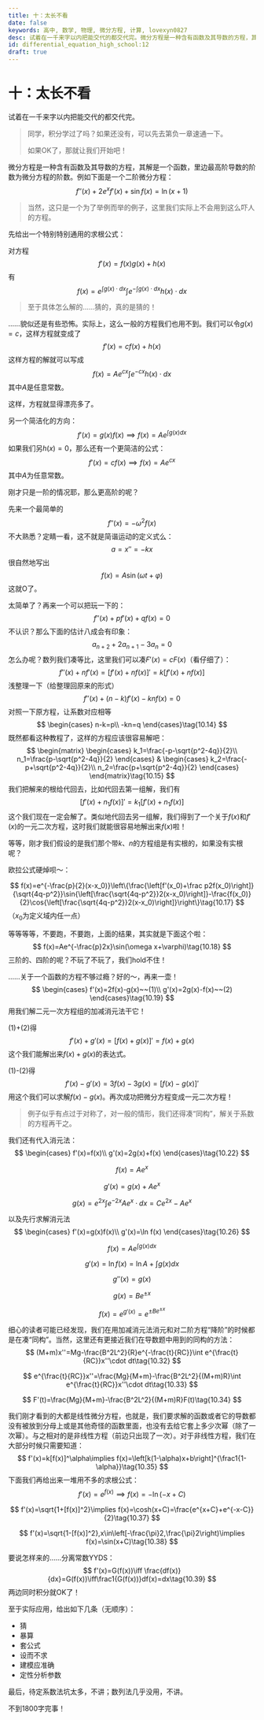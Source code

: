```yaml
---
title: 十：太长不看
date: false
keywords: 高中, 数学, 物理, 微分方程, 计算, lovexyn0827
desc: 试着在一千来字以内把能交代的都交代完。微分方程是一种含有函数及其导数的方程，其解是一个函数，里边最高阶导数的阶数为微分方程的阶数。例如下面是一个二阶微分方程：先给出一个特别特别通用的求根公式：
id: differential_equation_high_school:12
draft: true
---
```


# 十：太长不看

试着在一千来字以内把能交代的都交代完。

> 同学，积分学过了吗？如果还没有，可以先去第负一章速通一下。
>
> 如果OK了，那就让我们开始吧！

微分方程是一种含有函数及其导数的方程，其解是一个函数，里边最高阶导数的阶数为微分方程的阶数。例如下面是一个二阶微分方程：
$$
f''(x)+2e^xf'(x)+\sin f(x)=\ln (x+1)\tag{10.1}
$$

> 当然，这只是一个为了举例而举的例子，这里我们实际上不会用到这么吓人的方程。

先给出一个特别特别通用的求根公式：

对方程
$$
f'(x)=f(x)g(x)+h(x)\tag{10.2}
$$
有
$$
f(x)=e^{\int g(x)\cdot dx}\int e^{-\int g(x)\cdot dx}h(x)\cdot dx\tag{10.3}
$$

> 至于具体怎么解的……猜的，真的是猜的！

……貌似还是有些恐怖。实际上，这么一般的方程我们也用不到。我们可以令$g(x)=c$，这样方程就变成了
$$
f'(x)=cf(x)+h(x)\tag{10.4}
$$
这样方程的解就可以写成
$$
f(x)=Ae^{cx}\int e^{-cx}h(x)\cdot dx\tag{10.5}
$$
其中$A$是任意常数。

这样，方程就显得漂亮多了。

另一个简洁化的方向：
$$
f'(x)=g(x)f(x)\tag{10.5.1}\implies f(x)=Ae^{\int g(x)dx}
$$
如果我们另$h(x)=0$，那么还有一个更简洁的公式：
$$
f'(x)=cf(x)\implies f(x)=Ae^{cx}\tag{10.6}
$$
其中$A$为任意常数。

刚才只是一阶的情况耶，那么更高阶的呢？

先来一个最简单的
$$
f''(x)=-\omega^2f(x)\tag{10.7}
$$
不大熟悉？定睛一看，这不就是简谐运动的定义式么：
$$
a=x''=-kx\tag{10.8}
$$
很自然地写出
$$
f(x)=A\sin{(\omega t+\varphi)}\tag{10.9}
$$
这就O了。

太简单了？再来一个可以把玩一下的：
$$
f''(x)+pf'(x)+qf(x)=0\tag{10.10}
$$
不认识？那么下面的估计八成会有印象：
$$
a_{n+2}+2a_{n+1}-3a_n=0\tag{10.11}
$$
怎么办呢？数列我们凑等比，这里我们可以凑$F'(x)=cF(x)$（看仔细了）：
$$
f''(x)+nf'(x)=[f'(x)+nf(x)]'=k[f'(x)+nf(x)]\tag{10.12}
$$
浅整理一下（给整理回原来的形式）
$$
f''(x)+(n-k)f'(x)-knf(x)=0\tag{10.13}
$$
对照一下原方程，让系数对应相等
$$
\begin{cases}
n-k=p\\
-kn=q
\end{cases}\tag{10.14}
$$
既然都看这种教程了，这样的方程应该很容易解吧：
$$
\begin{matrix}
\begin{cases}
k_1=\frac{-p-\sqrt{p^2-4q}}{2}\\
n_1=\frac{p-\sqrt{p^2-4q}}{2}
\end{cases}
&
\begin{cases}
k_2=\frac{-p+\sqrt{p^2-4q}}{2}\\
n_2=\frac{p+\sqrt{p^2-4q}}{2}
\end{cases}
\end{matrix}\tag{10.15}
$$
我们把解来的根给代回去，比如代回去第一组解，我们有
$$
[f'(x)+n_1f(x)]'=k_1[f'(x)+n_1f(x)]\tag{10.16}
$$
这个我们现在一定会解了。类似地代回去另一组解，我们得到了一个关于$f(x)$和$f'(x)$的一元二次方程，这时我们就能很容易地解出来$f(x)$啦！

等等，刚才我们假设的是我们那个带$k$、$n$的方程组是有实根的，如果没有实根呢？

欧拉公式硬焯呗～：

$$
f(x)=e^{-\frac{p}{2}(x-x_0)}\left\{\frac{\left[f'(x_0)+\frac p2f(x_0)\right]}{\sqrt{4q-p^2}}\sin{\left[\frac{\sqrt{4q-p^2}}2(x-x_0)\right]}-\frac{f(x_0)}{2}\cos{\left[\frac{\sqrt{4q-p^2}}2(x-x_0)\right]}\right\}\tag{10.17}
$$
（$x_0$为定义域内任一点）

等等等等，不要跑，不要跑，上面的结果，其实就是下面这个啦：
$$
f(x)=Ae^{-\frac{p}2x}\sin(\omega x+\varphi)\tag{10.18}
$$
三阶的、四阶的呢？不玩了不玩了，我们hold不住！

……关于一个函数的方程不够过瘾？好的～，再来一壶！
$$
\begin{cases}
f'(x)=2f(x)-g(x)~~(1)\\
g'(x)=2g(x)-f(x)~~(2)
\end{cases}\tag{10.19}
$$
用我们解二元一次方程组的加减消元法干它！

(1)+(2)得
$$
f'(x)+g'(x)=[f(x)+g(x)]'=f(x)+g(x)\tag{10.20}
$$
这个我们能解出来$f(x)+g(x)$的表达式。

(1)-(2)得
$$
f'(x)-g'(x)=3f(x)-3g(x)=[f(x)-g(x)]'\tag{10.21}
$$
用这个我们可以求解$f(x)-g(x)$。再次成功把微分方程变成一元二次方程！

> 例子似乎有点过于对称了，对一般的情形，我们还得凑“同构”，解关于系数的方程再干之。

我们还有代入消元法：
$$
\begin{cases}
f'(x)=f(x)\\
g'(x)=2g(x)+f(x)
\end{cases}\tag{10.22}
$$

$$
f(x)=Ae^x\tag{10.23}
$$

$$
g'(x)=g(x)+Ae^{x}\tag{10.24}
$$

$$
g(x)=e^{2x}\int e^{-2x}Ae^x\cdot dx=Ce^{2x}-Ae^{x}\tag{10.25}
$$

以及先行求解消元法
$$
\begin{cases}
f'(x)=g(x)f(x)\\
g'(x)=\ln f(x)
\end{cases}\tag{10.26}
$$

$$
f(x)=Ae^{\int g(x)dx}\tag{10.27}
$$

$$
g'(x)=\ln f(x)=\ln A+\int g(x)dx\tag{10.28}
$$

$$
g''(x)=g(x)\tag{10.29}
$$

$$
g(x)=Be^{\pm x}\tag{10.30}
$$

$$
f(x)=e^{g'(x)}=e^{\pm Be^{\pm x}}\tag{10.31}
$$

细心的读者可能已经发现，我们在用加减消元法消元和对二阶方程“降阶”的时候都是在凑“同构”。当然，这里还有更接近我们在导数题中用到的同构的方法：
$$
(M+m)x''=Mg-\frac{B^2L^2}{R}e^{-\frac{t}{RC}}\int e^{\frac{t}{RC}}x''\cdot dt\tag{10.32}
$$

$$
e^{\frac{t}{RC}}x''=\frac{Mg}{M+m}-\frac{B^2L^2}{(M+m)R}\int e^{\frac{t}{RC}}x''\cdot dt\tag{10.33}
$$

$$
F'(t)=\frac{Mg}{M+m}-\frac{B^2L^2}{(M+m)R}F(t)\tag{10.34}
$$

我们刚才看到的大都是线性微分方程，也就是，我们要求解的函数或者它的导数都没有被放到分母上或是其他奇怪的函数里面，也没有去给它套上多少次幂（除了一次幂）。与之相对的是非线性方程（前边只出现了一次）。对于非线性方程，我们在大部分时候只需要知道：
$$
f'(x)=k[f(x)]^\alpha\implies f(x)=\left[k(1-\alpha)x+b\right]^{\frac1{1-\alpha}}\tag{10.35}
$$
下面我们再给出来一堆用不多的求根公式：
$$
f'(x)=e^{f(x)}\implies f(x)=-\ln (-x+C)\tag{10.36}
$$

$$
f'(x)=\sqrt{1+[f(x)]^2}\implies f(x)=\cosh(x+C)=\frac{e^{x+C}+e^{-x-C}}{2}\tag{10.37}
$$

$$
f'(x)=\sqrt{1-[f(x)]^2},x\in\left[-\frac{\pi}2,\frac{\pi}2\right)\implies f(x)=\sin(x+C)\tag{10.38}
$$

要说怎样来的……分离常数YYDS：
$$
f'(x)=G(f(x))\iff \frac{df(x)}{dx}=G(f(x))\iff\frac1{G(f(x))}df(x)=dx\tag{10.39}
$$
两边同时积分就OK了！

至于实际应用，给出如下几条（无顺序）：

- 猜
- 暴算
- 套公式
- 设而不求
- 建模应准确
- 定性分析参数

最后，待定系数法坑太多，不讲；数列法几乎没用，不讲。

不到1800字完事！

